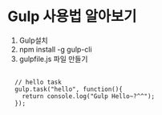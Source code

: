 # Gulp 사용법 알아보기

 1. Gulp설치
 2. npm install -g gulp-cli
 3. gulpfile.js 파일 만들기
 <pre>
  <code>
  // hello task
  gulp.task("hello", function(){
    return console.log("Gulp Hello~?^^");
  });
  </code>
 </pre>
